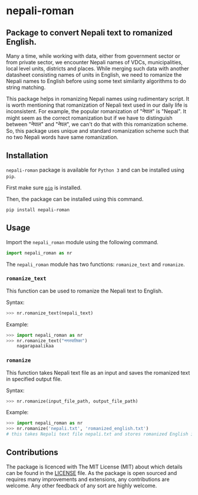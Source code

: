 # nepali-roman
## Package to convert Nepali text to romanized English.

Many a time, while working with data, either from government sector or from private sector, we encounter Nepali names of
VDCs, municipalities, local level units, districts and places. While merging such data with another datasheet consisting
names of units in English, we need to romanize the Nepali names to English before using some text similarity algorithms 
to do string matching.

This package helps in romanizing Nepali names using rudimentary script. It is worth mentioning that romanization of 
Nepali text used in our daily life is inconsistent. For example, the popular romanization of "नेपाल" is "Nepal". It might
seem as the correct romanization but if we have to distinguish between "नेपाल" and "नेपल", we can't do that with this
romanization scheme. So, this package uses unique and standard romanization scheme such that no two Nepali words have
same romanization.

## Installation
`nepali-roman` package is available for `Python 3` and can be installed using `pip`. 

First make sure [`pip`](https://pip.pypa.io/en/stable/installing/) is installed.

Then, the package can be installed using this command.
```
pip install nepali-roman
```

## Usage

Import the `nepali_roman` module using the following command.
```python
import nepali_roman as nr
```
The `nepali_roman` module has two functions: `romanize_text` and `romanize`.

### `romanize_text`
This function can be used to romanize the Nepali text to English.

Syntax:
```python
>>> nr.romanize_text(nepali_text)
```
Example:
```python
>>> import nepali_roman as nr
>>> nr.romanize_text("नगरपालिका")
    nagarapaalikaa
```

### `romanize`
This function takes Nepali text file as an input and saves the romanized text in specified output file.

Syntax:
```python
>>> nr.romanize(input_file_path, output_file_path)
```

Example:
```python
>>> import nepali_roman as nr
>>> nr.romanize('nepali.txt', 'romanized_english.txt')
# this takes Nepali text file nepali.txt and stores romanized English in the file romanized_english.txt
```

## Contributions

The package is licenced with The MIT License (MIT) about which details can be found in the [LICENSE](LICENSE) file. As
the package is open sourced and requires many improvements and extensions, any contributions are welcome. Any other
feedback of any sort are highly welcome.